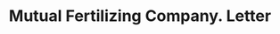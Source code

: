 ---
doi: 10.7916/D8HD96Q4
date_other: '1906'
date_other_textual: '1906'
form: correspondence
genre:
- Letters (correspondence)
name:
- Mutual Fertilizing Company
object_in_context_url: https://biggert.cul.columbia.edu/items/view/ave_biggert_00124
subject_hierarchical_geographic:
- Savannah, Georgia, United States
subject_name:
- Mutual Fertilizing Company
title: Mutual Fertilizing Company. Letter
sort_title: Mutual Fertilizing Company. Letter
call_number: ave_biggert_00124
coordinates:
- 32.016666666666666,-81.11666666666666
pid: ave_biggert_00124
identifiers: ave_biggert_00124
thumbnail: https://derivativo-1.library.columbia.edu/iiif/2/ldpd:342917/full/!256,256/0/native.jpg
permalink: /biggert/ave_biggert_00124/
layout: iiif-image-page
---